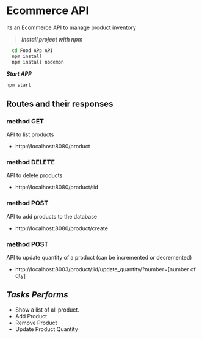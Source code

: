 
# Ecommerce API
Its an Ecommerce API to manage product inventory






> ***Install project with npm***       

```bash
  cd Food APp API
  npm install
  npm install nodemon

```

***Start APP***

```bash 
npm start
```

## Routes and their responses


### method GET
API to list products
- http://localhost:8080/product

### method DELETE 
API to delete products
- http://localhost:8080/product/:id

### method POST
API to add products to the database
- http://localhost:8080/product/create

### method POST
API to update quantity of a product (can be incremented or decremented)
- http://localhost:8003/product/:id/update_quantity/?number=[number of qty]
## ***Tasks Performs***

- Show a list of all product. 
- Add Product
- Remove Product
- Update Product Quantity 





